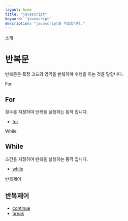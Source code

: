 ```yaml
---
layout: home
title: "javascript"
keyword: "javascript"
description: "javascript를 학습합니다."
---
```


<jiny-book-mark>소개</jiny-book-mark>

# 반복문
반복문은 특정 코드의 영역을 반복하여 수행을 하는 것을 말합니다.

<jiny-book-mark>For</jiny-book-mark>

## For
횟수를 지정하여 반복을 실행하는 동작 입니다.
* [for](for)

<jiny-book-mark>While</jiny-book-mark>

## While
조건을 지정하여 반복을 실행하는 동작 입니다.
* [while](while)

<jiny-book-mark>반복제어</jiny-book-mark>

## 반복제어
* [continue](continue)
* [break](break)

